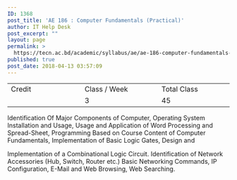 ```yaml
---
ID: 1368
post_title: 'AE 186 : Computer Fundamentals (Practical)'
author: IT Help Desk
post_excerpt: ""
layout: page
permalink: >
  https://tecn.ac.bd/academic/syllabus/ae/ae-186-computer-fundamentals-practical
published: true
post_date: 2018-04-13 03:57:09
---
```

<table width="630">
<tbody>
<tr>
<td width="207">Credit</td>
<td width="220">Class / Week</td>
<td width="202">Total Class</td>
</tr>
<tr>
<td width="207"></td>
<td width="220">3</td>
<td width="202">45</td>
</tr>
</tbody>
</table>
Identification Of Major Components of Computer, Operating System Installation and Usage, Usage and Application of Word Processing and Spread-Sheet, Programming Based on Course Content of Computer Fundamentals, Implementation of Basic Logic Gates, Design and

Implementation of a Combinational Logic Circuit. Identification of Network Accessories (Hub, Switch, Router etc.) Basic Networking Commands, IP Configuration, E-Mail and Web Browsing, Web Searching.